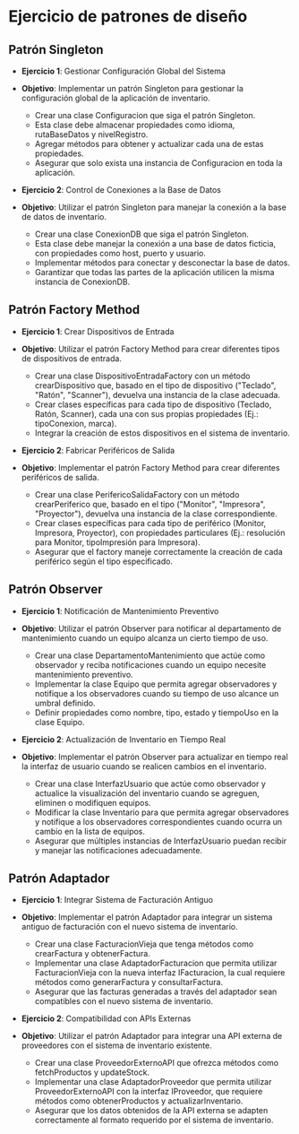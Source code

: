 # Ejercicio de patrones de diseño

## Patrón Singleton

- **Ejercicio 1**: Gestionar Configuración Global del Sistema
- **Objetivo**: Implementar un patrón Singleton para gestionar la configuración global de la aplicación de inventario.

  - Crear una clase Configuracion que siga el patrón Singleton.
  - Esta clase debe almacenar propiedades como idioma, rutaBaseDatos y nivelRegistro.
  - Agregar métodos para obtener y actualizar cada una de estas propiedades.
  - Asegurar que solo exista una instancia de Configuracion en toda la aplicación.

- **Ejercicio 2**: Control de Conexiones a la Base de Datos
- **Objetivo**: Utilizar el patrón Singleton para manejar la conexión a la base de datos de inventario.
  - Crear una clase ConexionDB que siga el patrón Singleton.
  - Esta clase debe manejar la conexión a una base de datos ficticia, con propiedades como host, puerto y usuario.
  - Implementar métodos para conectar y desconectar la base de datos.
  - Garantizar que todas las partes de la aplicación utilicen la misma instancia de ConexionDB.

## Patrón Factory Method

- **Ejercicio 1**: Crear Dispositivos de Entrada
- **Objetivo**: Utilizar el patrón Factory Method para crear diferentes tipos de dispositivos de entrada.

  - Crear una clase DispositivoEntradaFactory con un método crearDispositivo que, basado en el tipo de dispositivo ("Teclado", "Ratón", "Scanner"), devuelva una instancia de la clase adecuada.
  - Crear clases específicas para cada tipo de dispositivo (Teclado, Ratón, Scanner), cada
    una con sus propias propiedades (Ej.: tipoConexion, marca).
  - Integrar la creación de estos dispositivos en el sistema de inventario.

- **Ejercicio 2**: Fabricar Periféricos de Salida
- **Objetivo**: Implementar el patrón Factory Method para crear diferentes periféricos de salida.
  - Crear una clase PerifericoSalidaFactory con un método crearPeriferico que, basado en el tipo ("Monitor", "Impresora", "Proyector"), devuelva una instancia de la clase correspondiente.
  - Crear clases específicas para cada tipo de periférico (Monitor, Impresora, Proyector), con propiedades particulares (Ej.: resolución para Monitor, tipoImpresión para Impresora).
  - Asegurar que el factory maneje correctamente la creación de cada periférico según el
    tipo especificado.

## Patrón Observer

- **Ejercicio 1**: Notificación de Mantenimiento Preventivo
- **Objetivo**: Utilizar el patrón Observer para notificar al departamento de mantenimiento cuando un equipo alcanza un cierto tiempo de uso.

  - Crear una clase DepartamentoMantenimiento que actúe como observador y reciba
    notificaciones cuando un equipo necesite mantenimiento preventivo.
  - Implementar la clase Equipo que permita agregar observadores y notifique a los
    observadores cuando su tiempo de uso alcance un umbral definido.
  - Definir propiedades como nombre, tipo, estado y tiempoUso en la clase Equipo.

- **Ejercicio 2**: Actualización de Inventario en Tiempo Real
- **Objetivo**: Implementar el patrón Observer para actualizar en tiempo real la interfaz de usuario
  cuando se realicen cambios en el inventario.
  - Crear una clase InterfazUsuario que actúe como observador y actualice la visualización del inventario cuando se agreguen, eliminen o modifiquen equipos.
  - Modificar la clase Inventario para que permita agregar observadores y notifique a los
    observadores correspondientes cuando ocurra un cambio en la lista de equipos.
  - Asegurar que múltiples instancias de InterfazUsuario puedan recibir y manejar las
    notificaciones adecuadamente.

## Patrón Adaptador

- **Ejercicio 1**: Integrar Sistema de Facturación Antiguo
- **Objetivo**: Implementar el patrón Adaptador para integrar un sistema antiguo de facturación con el nuevo sistema de inventario.

  - Crear una clase FacturacionVieja que tenga métodos como crearFactura y
    obtenerFactura.
  - Implementar una clase AdaptadorFacturacion que permita utilizar FacturacionVieja con
    la nueva interfaz IFacturacion, la cual requiere métodos como generarFactura y
    consultarFactura.
  - Asegurar que las facturas generadas a través del adaptador sean compatibles con el
    nuevo sistema de inventario.

- **Ejercicio 2**: Compatibilidad con APIs Externas
- **Objetivo**: Utilizar el patrón Adaptador para integrar una API externa de proveedores con el
  sistema de inventario existente.
  - Crear una clase ProveedorExternoAPI que ofrezca métodos como fetchProductos y
    updateStock.
  - Implementar una clase AdaptadorProveedor que permita utilizar ProveedorExternoAPI
    con la interfaz IProveedor, que requiere métodos como obtenerProductos y
    actualizarInventario.
  - Asegurar que los datos obtenidos de la API externa se adapten correctamente al
    formato requerido por el sistema de inventario.
